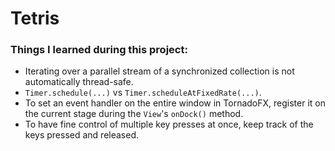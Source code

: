 # Tetris

### Things I learned during this project:
* Iterating over a parallel stream of a synchronized collection is not automatically thread-safe.
* `Timer.schedule(...)` vs `Timer.scheduleAtFixedRate(...)`.
* To set an event handler on the entire window in TornadoFX, register it on the current stage during the `View`'s `onDock()` method.
* To have fine control of multiple key presses at once, keep track of the keys pressed and released.